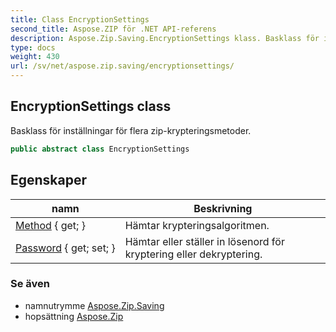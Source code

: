 ```yaml
---
title: Class EncryptionSettings
second_title: Aspose.ZIP för .NET API-referens
description: Aspose.Zip.Saving.EncryptionSettings klass. Basklass för inställningar för flera zipkrypteringsmetoder.
type: docs
weight: 430
url: /sv/net/aspose.zip.saving/encryptionsettings/
---
```

## EncryptionSettings class

Basklass för inställningar för flera zip-krypteringsmetoder.

```csharp
public abstract class EncryptionSettings
```

## Egenskaper

| namn | Beskrivning |
| --- | --- |
| [Method](../../aspose.zip.saving/encryptionsettings/method/) { get; } | Hämtar krypteringsalgoritmen. |
| [Password](../../aspose.zip.saving/encryptionsettings/password/) { get; set; } | Hämtar eller ställer in lösenord för kryptering eller dekryptering. |

### Se även

* namnutrymme [Aspose.Zip.Saving](../../aspose.zip.saving/)
* hopsättning [Aspose.Zip](../../)


